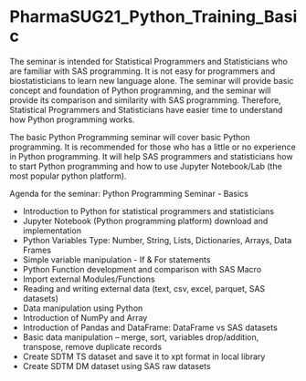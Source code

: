# PharmaSUG21_Python_Training_Basic

The seminar is intended for Statistical Programmers and Statisticians who are familiar with SAS programming. 
It is not easy for programmers and biostatisticians to learn new language alone. The seminar will provide basic concept and foundation of Python programming, 
and the seminar will provide its comparison and similarity with SAS programming. 
Therefore, Statistical Programmers and Statisticians have easier time to understand how Python programming works.

The basic Python Programming seminar will cover basic Python programming. It is recommended for those who has a little or no experience in Python programming. 
It will help SAS programmers and statisticians how to start Python programming and how to use Jupyter Notebook/Lab (the most popular python platform).

Agenda for the seminar: Python Programming Seminar - Basics
- Introduction to Python for statistical programmers and statisticians
- Jupyter Notebook (Python programming platform) download and implementation
- Python Variables Type: Number, String, Lists, Dictionaries, Arrays, Data Frames
- Simple variable manipulation - If & For statements
- Python Function development and comparison with SAS Macro
- Import external Modules/Functions
- Reading and writing external data (text, csv, excel, parquet, SAS datasets)
- Data manipulation using Python
- Introduction of NumPy and Array
- Introduction of Pandas and DataFrame: DataFrame vs SAS datasets
- Basic data manipulation – merge, sort, variables drop/addition, transpose, remove duplicate records
- Create SDTM TS dataset and save it to xpt format in local library
- Create SDTM DM dataset using SAS raw datasets
